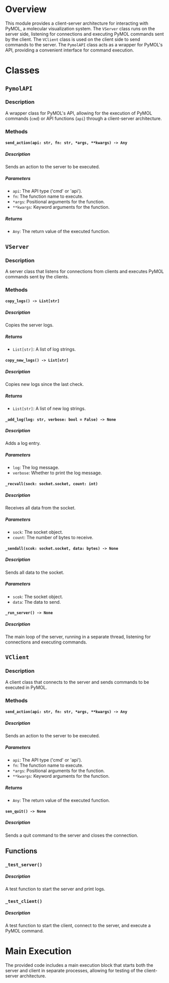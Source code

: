 # Overview
This module provides a client-server architecture for interacting with PyMOL, a molecular visualization system. The `VServer` class runs on the server side, listening for connections and executing PyMOL commands sent by the client. The `VClient` class is used on the client side to send commands to the server. The `PymolAPI` class acts as a wrapper for PyMOL's API, providing a convenient interface for command execution.

# Classes
## `PymolAPI`
### Description
A wrapper class for PyMOL's API, allowing for the execution of PyMOL commands (`cmd`) or API functions (`api`) through a client-server architecture.

### Methods
#### `send_action(api: str, fn: str, *args, **kwargs) -> Any`
##### Description
Sends an action to the server to be executed.

##### Parameters
- `api`: The API type ('cmd' or 'api').
- `fn`: The function name to execute.
- `*args`: Positional arguments for the function.
- `**kwargs`: Keyword arguments for the function.

##### Returns
- `Any`: The return value of the executed function.

## `VServer`
### Description
A server class that listens for connections from clients and executes PyMOL commands sent by the clients.

### Methods
#### `copy_logs() -> List[str]`
##### Description
Copies the server logs.

##### Returns
- `List[str]`: A list of log strings.

#### `copy_new_logs() -> List[str]`
##### Description
Copies new logs since the last check.

##### Returns
- `List[str]`: A list of new log strings.

#### `_add_log(log: str, verbose: bool = False) -> None`
##### Description
Adds a log entry.

##### Parameters
- `log`: The log message.
- `verbose`: Whether to print the log message.

#### `_recvall(sock: socket.socket, count: int)`
##### Description
Receives all data from the socket.

##### Parameters
- `sock`: The socket object.
- `count`: The number of bytes to receive.

#### `_sendall(scok: socket.socket, data: bytes) -> None`
##### Description
Sends all data to the socket.

##### Parameters
- `scok`: The socket object.
- `data`: The data to send.

#### `_run_server() -> None`
##### Description
The main loop of the server, running in a separate thread, listening for connections and executing commands.

## `VClient`
### Description
A client class that connects to the server and sends commands to be executed in PyMOL.

### Methods
#### `send_action(api: str, fn: str, *args, **kwargs) -> Any`
##### Description
Sends an action to the server to be executed.

##### Parameters
- `api`: The API type ('cmd' or 'api').
- `fn`: The function name to execute.
- `*args`: Positional arguments for the function.
- `**kwargs`: Keyword arguments for the function.

##### Returns
- `Any`: The return value of the executed function.

#### `sen_quit() -> None`
##### Description
Sends a quit command to the server and closes the connection.

## Functions
### `_test_server()`
##### Description
A test function to start the server and print logs.

### `_test_client()`
##### Description
A test function to start the client, connect to the server, and execute a PyMOL command.

# Main Execution
The provided code includes a main execution block that starts both the server and client in separate processes, allowing for testing of the client-server architecture.
